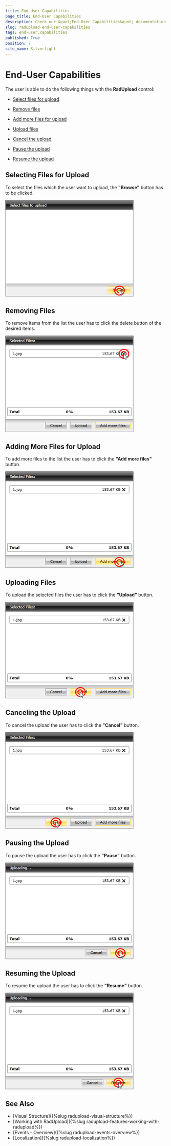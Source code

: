 ```yaml
---
title: End-User Capabilities
page_title: End-User Capabilities
description: Check our &quot;End-User Capabilities&quot; documentation article for the RadUpload {{ site.framework_name }} control.
slug: radupload-end-user-capabilities
tags: end-user,capabilities
published: True
position: 7
site_name: Silverlight
---
```


# End-User Capabilities

The user is able to do the following things with the __RadUpload__ control:

* [Select files for upload](#Selecting_Files_for_Upload)

* [Remove files](#Removing_Files)

* [Add more files for upload](#Adding_More_Files_for_Upload)

* [Upload files](#Uploading_Files)

* [Cancel the upload](#Canceling_the_Upload)

* [Pause the upload](#Pausing_the_Upload)

* [Resume the upload](#Resuming_the_Upload)

## Selecting Files for Upload

To select the files which the user want to upload, the __"Browse"__ button has to be clicked.

![](images/RadUpload_End_User_Capabilities_01.png)

## Removing Files

To remove items from the list the user has to click the delete button of the desired items.

![](images/RadUpload_End_User_Capabilities_01a.png)

## Adding More Files for Upload

To add more files to the list the user has to click the __"Add more files"__ button.

![](images/RadUpload_End_User_Capabilities_02.png)

## Uploading Files

To upload the selected files the user has to click the __"Upload"__ button.

![](images/RadUpload_End_User_Capabilities_03.png)

## Canceling the Upload

To cancel the upload the user has to click the __"Cancel"__ button.

![](images/RadUpload_End_User_Capabilities_04.png)

## Pausing the Upload

To pause the upload the user has to click the __"Pause"__ button.

![](images/RadUpload_End_User_Capabilities_05.png)

## Resuming the Upload

To resume the upload the user has to click the __"Resume"__ button.

![](images/RadUpload_End_User_Capabilities_06.png)

## See Also
 * [Visual Structure]({%slug radupload-visual-structure%})
 * [Working with RadUpload]({%slug radupload-features-working-with-radupload%})
 * [Events - Overview]({%slug radupload-events-overview%})
 * [Localization]({%slug radupload-localization%})
